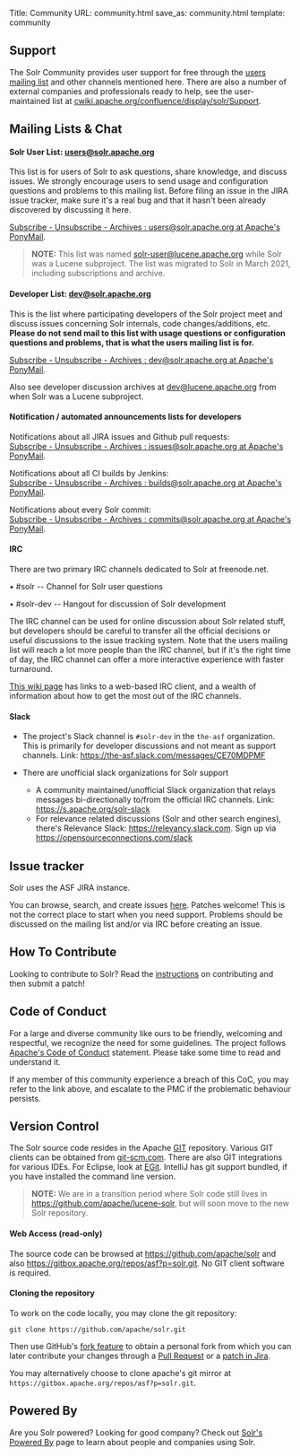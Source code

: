 Title: Community
URL: community.html
save_as: community.html
template: community

## Support ##

The Solr Community provides user support for free through the [users mailing list](#mailing-lists-irc) and other channels mentioned
here. There are also a number of external companies and professionals ready to help, see the user-maintained list at
[cwiki.apache.org/confluence/display/solr/Support](https://cwiki.apache.org/confluence/display/solr/Support).

<a name="mailing-lists-irc"></a>

## Mailing Lists & Chat ##

#### Solr User List: users@solr.apache.org ####

This list is for users of Solr to ask questions, share knowledge, and discuss issues.  We strongly encourage
users to send usage and configuration questions and problems to this mailing list.  Before filing an issue in
the JIRA issue tracker, make sure it's a real bug and that it hasn't been already discovered by discussing it here.

[Subscribe - Unsubscribe - Archives : users@solr.apache.org at Apache's PonyMail](https://lists.apache.org/list.html?users@solr.apache.org).

> **NOTE:** This list was named [solr-user@lucene.apache.org](https://lists.apache.org/list.html?solr-user@lucene.apache.org) while Solr was a Lucene subproject. The list was migrated to Solr in March 2021, including subscriptions and archive.

#### Developer List: dev@solr.apache.org ####

This is the list where participating developers of the Solr project meet and discuss
issues concerning Solr internals, code changes/additions, etc. **Please do not send mail to this list with usage questions or configuration questions and problems, that is what the users mailing list is for.**

[Subscribe - Unsubscribe - Archives : dev@solr.apache.org at Apache's PonyMail](https://lists.apache.org/list.html?dev@solr.apache.org).

Also see developer discussion archives at [dev@lucene.apache.org](https://lists.apache.org/list.html?dev@lucene.apache.org) from when Solr was a Lucene subproject.

#### Notification / automated announcements lists for developers ####

Notifications about all JIRA issues and Github pull requests:  
[Subscribe - Unsubscribe - Archives : issues@solr.apache.org at Apache's PonyMail](https://lists.apache.org/list.html?issues@solr.apache.org).

Notifications about all CI builds by Jenkins:  
[Subscribe - Unsubscribe - Archives : builds@solr.apache.org at Apache's PonyMail](https://lists.apache.org/list.html?builds@solr.apache.org).

Notifications about every Solr commit:  
[Subscribe - Unsubscribe - Archives : commits@solr.apache.org at Apache's PonyMail](https://lists.apache.org/list.html?commits@solr.apache.org).

#### IRC  ####

There are two primary IRC channels dedicated to Solr at freenode.net.

• #solr -- Channel for Solr user questions

• #solr-dev -- Hangout for discussion of Solr development

The IRC channel can be used for online discussion about Solr related stuff,
but developers should be careful to transfer all the official decisions or useful discussions to the issue
tracking system.  Note that the users mailing list will reach a lot more people than the IRC channel,
but if it's the right time of day, the IRC channel can offer a more interactive experience with faster turnaround.

[This wiki page](https://cwiki.apache.org/confluence/display/SOLR/IRCChannels) has links to a web-based IRC client, and a
wealth of information about how to get the most out of the IRC channels.

#### Slack ####

* The project's Slack channel is `#solr-dev` in the `the-asf` organization. This is primarily for developer 
  discussions and not meant as support channels. Link: <https://the-asf.slack.com/messages/CE70MDPMF>

* There are unofficial slack organizations for Solr support
    * A community maintained/unofficial Slack organization that relays messages bi-directionally to/from the official IRC channels. Link: <https://s.apache.org/solr-slack>
    * For relevance related discussions (Solr and other search engines), there's Relevance Slack: <https://relevancy.slack.com>.    Sign up via <https://opensourceconnections.com/slack>

## Issue tracker ##

Solr uses the ASF JIRA instance.

You can browse, search, and create issues [here](https://issues.apache.org/jira/browse/SOLR).
Patches welcome!  This is not the correct place to start when you need support.  Problems should be
discussed on the mailing list and/or via IRC before creating an issue.

## How To Contribute ##

Looking to contribute to Solr?  Read the [instructions](https://cwiki.apache.org/confluence/display/SOLR/HowToContribute) on
contributing and then submit a patch!

## Code of Conduct ##

For a large and diverse community like ours to be friendly, welcoming and respectful, we recognize
the need for some guidelines. The project follows [Apache's Code of Conduct](https://www.apache.org/foundation/policies/conduct)
statement. Please take some time to read and understand it.

If any member of this community experience a breach of this CoC, you may refer to the link above,
and escalate to the PMC if the problematic behaviour persists.

## Version Control ##

The Solr source code resides in the Apache [GIT](http://git.apache.org) repository. Various GIT clients
can be obtained from [git-scm.com](https://git-scm.com/). There are also GIT integrations for various
IDEs. For Eclipse, look at [EGit](http://www.eclipse.org/egit/). IntelliJ has git support bundled, if you
have installed the command line version.

> **NOTE:** We are in a transition period where Solr code still lives in <https://github.com/apache/lucene-solr>, but will soon move to the new Solr repository.

#### Web Access (read-only) ####

The source code can be browsed at <https://github.com/apache/solr> and also <https://gitbox.apache.org/repos/asf?p=solr.git>.
No GIT client software is required.

#### Cloning the repository ####

To work on the code locally, you may clone the git repository:

    git clone https://github.com/apache/solr.git

Then use GitHub's [fork feature](https://docs.github.com/en/github/getting-started-with-github/fork-a-repo)
to obtain a personal fork from which you can later contribute your changes through a
[Pull Request](https://cwiki.apache.org/confluence/display/solr/HowToContribute#HowToContribute-WorkingwithGitHub)
or a [patch in Jira](https://cwiki.apache.org/confluence/display/solr/HowToContribute#HowToContribute-Generatingapatch).

You may alternatively choose to clone apache's git mirror at `https://gitbox.apache.org/repos/asf?p=solr.git`.

## Powered By ##

Are you Solr powered?  Looking for good company?  Check out
[Solr's Powered By](https://cwiki.apache.org/confluence/display/solr/PublicServers) page to learn about people and companies using Solr.
